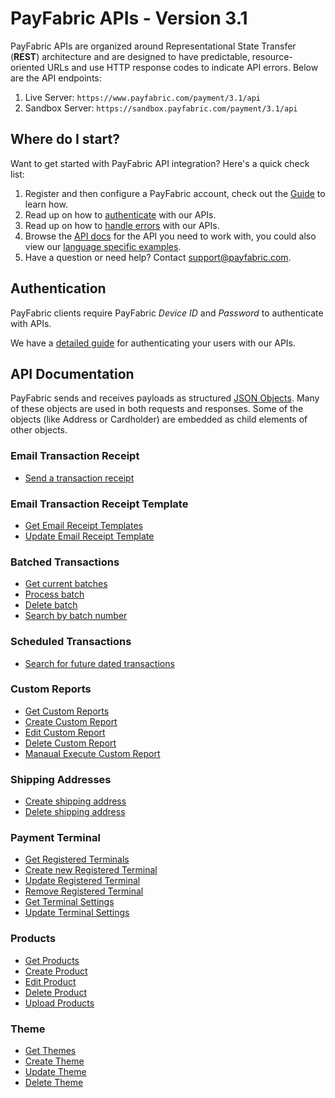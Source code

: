 PayFabric APIs - Version 3.1
==============
PayFabric APIs are organized around Representational State Transfer (**REST**) architecture and are designed to have predictable, resource-oriented URLs and use HTTP response codes to indicate API errors. Below are the API endpoints:

1. Live Server:    ``https://www.payfabric.com/payment/3.1/api``
1. Sandbox Server: ``https://sandbox.payfabric.com/payment/3.1/api``

Where do I start?
-----------------

Want to get started with PayFabric API integration? Here's a quick check list:

1. Register and then configure a PayFabric account, check out the [Guide](https://github.com/PayFabric/Portal/blob/master/PayFabric/Sections/Configure%20Portal.md) to learn how.
2. Read up on how to [authenticate](#authentication) with our APIs. 
3. Read up on how to [handle errors](#handling-exceptions) with our APIs.
4. Browse the [API docs](#api-documentation) for the API you need to work with, you could also view our [language specific examples](Samples).
5. Have a question or need help? Contact <support@payfabric.com>.


Authentication
--------------
PayFabric clients require PayFabric *Device ID* and *Password*  to authenticate with APIs.

We have a [detailed guide](Sections/Authentication.md) for authenticating your users with our APIs.

API Documentation
-----------------
PayFabric sends and receives payloads as structured [JSON Objects](Sections/Objects.md). 
Many of these objects are used in both requests and responses. Some of the objects (like Address or Cardholder) are embedded
as child elements of other objects.

### Email Transaction Receipt
* [Send a transaction receipt]()

### Email Transaction Receipt Template
* [Get Email Receipt Templates]()
* [Update Email Receipt Template]()

### Batched Transactions
* [Get current batches]()
* [Process batch]()
* [Delete batch]()
* [Search by batch number]()

### Scheduled Transactions
* [Search for future dated transactions]()

### Custom Reports
* [Get Custom Reports]()
* [Create Custom Report]()
* [Edit Custom Report]()
* [Delete Custom Report]()
* [Manaual Execute Custom Report]()

### Shipping Addresses
* [Create shipping address]()
* [Delete shipping address]()

### Payment Terminal
* [Get Registered Terminals]()
* [Create new Registered Terminal]()
* [Update Registered Terminal]()
* [Remove Registered Terminal]()
* [Get Terminal Settings]()
* [Update Terminal Settings]()

### Products
* [Get Products]()
* [Create Product]()
* [Edit Product]()
* [Delete Product]()
* [Upload Products]()

### Theme
* [Get Themes]()
* [Create Theme]()
* [Update Theme]()
* [Delete Theme]() 


